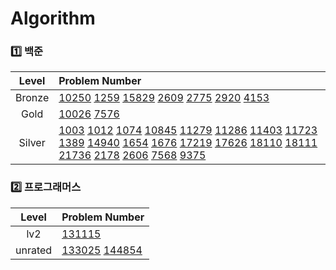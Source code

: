 # Algorithm
### 1️⃣ 백준
| Level | Problem Number |
| :------: | :------ |
| Bronze | [10250](https://github.com/HurDong/Algorithm/tree/main/백준/Bronze/10250. ACM 호텔) [1259](https://github.com/HurDong/Algorithm/tree/main/백준/Bronze/1259. 팰린드롬수) [15829](https://github.com/HurDong/Algorithm/tree/main/백준/Bronze/15829. Hashing) [2609](https://github.com/HurDong/Algorithm/tree/main/백준/Bronze/2609. 최대공약수와 최소공배수) [2775](https://github.com/HurDong/Algorithm/tree/main/백준/Bronze/2775. 부녀회장이 될테야) [2920](https://github.com/HurDong/Algorithm/tree/main/백준/Bronze/2920. 음계) [4153](https://github.com/HurDong/Algorithm/tree/main/백준/Bronze/4153. 직각삼각형)  |
| Gold | [10026](https://github.com/HurDong/Algorithm/tree/main/백준/Gold/10026. 적록색약) [7576](https://github.com/HurDong/Algorithm/tree/main/백준/Gold/7576. 토마토)  |
| Silver | [1003](https://github.com/HurDong/Algorithm/tree/main/백준/Silver/1003. 피보나치 함수) [1012](https://github.com/HurDong/Algorithm/tree/main/백준/Silver/1012. 유기농 배추) [1074](https://github.com/HurDong/Algorithm/tree/main/백준/Silver/1074. Z) [10845](https://github.com/HurDong/Algorithm/tree/main/백준/Silver/10845. 큐) [11279](https://github.com/HurDong/Algorithm/tree/main/백준/Silver/11279. 최대 힙) [11286](https://github.com/HurDong/Algorithm/tree/main/백준/Silver/11286. 절댓값 힙) [11403](https://github.com/HurDong/Algorithm/tree/main/백준/Silver/11403. 경로 찾기) [11723](https://github.com/HurDong/Algorithm/tree/main/백준/Silver/11723. 집합) [1389](https://github.com/HurDong/Algorithm/tree/main/백준/Silver/1389. 케빈 베이컨의 6단계 법칙) [14940](https://github.com/HurDong/Algorithm/tree/main/백준/Silver/14940. 쉬운 최단거리) [1654](https://github.com/HurDong/Algorithm/tree/main/백준/Silver/1654. 랜선 자르기) [1676](https://github.com/HurDong/Algorithm/tree/main/백준/Silver/1676. 팩토리얼 0의 개수) [17219](https://github.com/HurDong/Algorithm/tree/main/백준/Silver/17219. 비밀번호 찾기) [17626](https://github.com/HurDong/Algorithm/tree/main/백준/Silver/17626. Four Squares) [18110](https://github.com/HurDong/Algorithm/tree/main/백준/Silver/18110. solved．ac) [18111](https://github.com/HurDong/Algorithm/tree/main/백준/Silver/18111. 마인크래프트) [21736](https://github.com/HurDong/Algorithm/tree/main/백준/Silver/21736. 헌내기는 친구가 필요해) [2178](https://github.com/HurDong/Algorithm/tree/main/백준/Silver/2178. 미로 탐색) [2606](https://github.com/HurDong/Algorithm/tree/main/백준/Silver/2606. 바이러스) [7568](https://github.com/HurDong/Algorithm/tree/main/백준/Silver/7568. 덩치) [9375](https://github.com/HurDong/Algorithm/tree/main/백준/Silver/9375. 패션왕 신해빈)  |

### 2️⃣ 프로그래머스
| Level | Problem Number |
| :------: | :------ |
| lv2 | [131115](https://github.com/HurDong/Algorithm/tree/main/프로그래머스/lv2/131115. 가격이 제일 비싼 식품의 정보 출력하기)  |
| unrated | [133025](https://github.com/HurDong/Algorithm/tree/main/프로그래머스/unrated/133025. 과일로 만든 아이스크림 고르기) [144854](https://github.com/HurDong/Algorithm/tree/main/프로그래머스/unrated/144854. 조건에 맞는 도서와 저자 리스트 출력하기)  |

